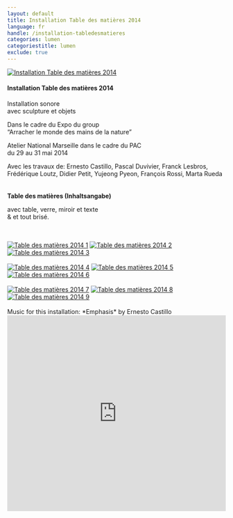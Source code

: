 ```yaml
---
layout: default
title: Installation Table des matières 2014
language: fr
handle: /installation-tabledesmatieres
categories: lumen
categoriestitle: lumen
exclude: true
---
```


<a rel="lightbox" data-lightbox="example-1" href="/galeries/installation-tabledesmatieres/photo-2-6-e1402644261631.jpg" title="Installation Table des matières 2014"><img src="/galeries/installation-tabledesmatieres/photo-2-6-e1402644261631.jpg" alt="Installation Table des matières 2014" class="img-left"></a>
#### Installation Table des matières 2014
    
Installation sonore  
avec sculpture et objets  

Dans le cadre du Expo du group  
“Arracher le monde des mains de la nature”  

Atelier National Marseille dans le cadre du PAC  
du 29 au 31 mai 2014  
  
Avec les travaux de: Ernesto Castillo, Pascal Duvivier, Franck Lesbros, Frédérique Loutz, Didier Petit, Yujeong Pyeon, François Rossi, Marta Rueda  
<br style="clear:both" />
<br style="clear:both" />
**Table des matières (Inhaltsangabe)**  
  
avec table, verre, miroir et texte  
& et tout brisé.  
  
<br style="clear:both" />
<br style="clear:both" />
<a rel="lightbox" data-lightbox="example-1" href="/galeries/installation-tabledesmatieres/photo-1-121-e1402644334824.jpg" title="Table des matières 2014 1"><img src="/galeries/installation-tabledesmatieres/photo-1-121-e1402644334824.jpg" alt="Table des matières 2014 1" class="img-left3"></a>
<a rel="lightbox" data-lightbox="example-1" href="/galeries/installation-tabledesmatieres/photo-2-6-e1402644261631.jpg" title="Table des matières 2014 2"><img src="/galeries/installation-tabledesmatieres/photo-2-6-e1402644261631.jpg" alt="Table des matières 2014 2" class="img-left3"></a>
<a rel="lightbox" data-lightbox="example-1" href="/galeries/installation-tabledesmatieres/photo-2-8-e1402644183952.jpg" title="Table des matières 2014 3"><img src="/galeries/installation-tabledesmatieres/photo-2-8-e1402644183952.jpg" alt="Table des matières 2014 3" class="img-left3"></a>
<br style="clear:both" />
<br style="clear:both" />
<a rel="lightbox" data-lightbox="example-1" href="/galeries/installation-tabledesmatieres/photo-2-71-e1402644221867.jpg" title="Table des matières 2014 4"><img src="/galeries/installation-tabledesmatieres/photo-2-71-e1402644221867.jpg" alt="Table des matières 2014 4" class="img-left3"></a>
<a rel="lightbox" data-lightbox="example-1" href="/galeries/installation-tabledesmatieres/photo-2-101-e1402644131453.jpg" title="Table des matières 2014 5"><img src="/galeries/installation-tabledesmatieres/photo-2-101-e1402644131453.jpg" alt="Table des matières 2014 5" class="img-left3"></a>
<a rel="lightbox" data-lightbox="example-1" href="/galeries/installation-tabledesmatieres/photo-3-5-e1402644087245.jpg" title="Table des matières 2014 6"><img src="/galeries/installation-tabledesmatieres/photo-3-5-e1402644087245.jpg" alt="Table des matières 2014 6" class="img-left3"></a>
<br style="clear:both" />
<br style="clear:both" />
<a rel="lightbox" data-lightbox="example-1" href="/galeries/installation-tabledesmatieres/photo-4-4-e1402643958841.jpg" title="Table des matières 2014 7"><img src="/galeries/installation-tabledesmatieres/photo-4-4-e1402643958841.jpg" alt="Table des matières 2014 7" class="img-left3"></a>
<a rel="lightbox" data-lightbox="example-1" href="/galeries/installation-tabledesmatieres/photo-4-61-e1402644060309.jpg" title="Table des matières 2014 8"><img src="/galeries/installation-tabledesmatieres/photo-4-61-e1402644060309.jpg" alt="Table des matières 2014 8" class="img-left3"></a>
<a rel="lightbox" data-lightbox="example-1" href="/galeries/installation-tabledesmatieres/photo-5-1-e1402644024872.jpg" title="Table des matières 2014 9"><img src="/galeries/installation-tabledesmatieres/photo-5-1-e1402644024872.jpg" alt="Table des matières 2014 9" class="img-left3"></a>
<br style="clear:both" />
<br style="clear:both" />
Music for this installation: *Emphasis* by Ernesto Castillo  
<iframe width="100%" height="450" scrolling="no" frameborder="no" src="https://w.soundcloud.com/player/?url=https%3A//api.soundcloud.com/tracks/154817777&amp;auto_play=false&amp;hide_related=false&amp;show_comments=true&amp;show_user=true&amp;show_reposts=false&amp;visual=true"></iframe>
